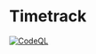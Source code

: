 # Timetrack
[![CodeQL](https://github.com/gustafwingren/TimetrackingMarkdown/actions/workflows/codeql-analysis.yml/badge.svg)](https://github.com/gustafwingren/TimetrackingMarkdown/actions/workflows/codeql-analysis.yml)
